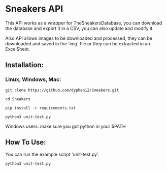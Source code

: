 # Sneakers API

This API works as a wrapper for TheSneakersDatabase, you can download the database and export it in a CSV, you can also update and modify it.

Also API allows images to be downloaded and processed, they can be downloaded and saved in the 'img' file or they can be extracted in an ExcelSheet.


## Installation:

### Linux, Windows, Mac:

`git clone https://github.com/dyphen12/Sneakers.git`

`cd Sneakers`

`pip install -r requirements.txt`

`python3 unit-test.py` 

Windows users: make sure you got python in your $PATH

## How To Use:

You can run the example script 'unit-test.py'.

`python3 unit-test.py`



